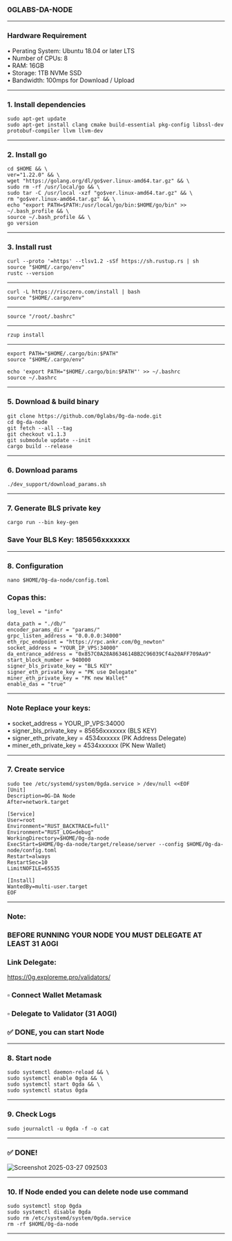 ### 0GLABS-DA-NODE
<hr>

### Hardware Requirement
• Perating System: Ubuntu 18.04 or later LTS <br>
• Number of CPUs: 8 <br>
• RAM: 16GB <br>
• Storage: 1TB NVMe SSD <br>
• Bandwidth: 100mps for Download / Upload <br>
<hr>

### 1. Install dependencies
```
sudo apt-get update
sudo apt-get install clang cmake build-essential pkg-config libssl-dev protobuf-compiler llvm llvm-dev
```
<hr>

### 2. Install go
```
cd $HOME && \
ver="1.22.0" && \
wget "https://golang.org/dl/go$ver.linux-amd64.tar.gz" && \
sudo rm -rf /usr/local/go && \
sudo tar -C /usr/local -xzf "go$ver.linux-amd64.tar.gz" && \
rm "go$ver.linux-amd64.tar.gz" && \
echo "export PATH=$PATH:/usr/local/go/bin:$HOME/go/bin" >> ~/.bash_profile && \
source ~/.bash_profile && \
go version
```
<hr>

### 3. Install rust
```
curl --proto '=https' --tlsv1.2 -sSf https://sh.rustup.rs | sh
source "$HOME/.cargo/env"
rustc --version
```
<hr>

```
curl -L https://risczero.com/install | bash
source "$HOME/.cargo/env"
```
<hr>

```
source "/root/.bashrc"
```
<hr>

```
rzup install
```
<hr>

```
export PATH="$HOME/.cargo/bin:$PATH"
source "$HOME/.cargo/env"

echo 'export PATH="$HOME/.cargo/bin:$PATH"' >> ~/.bashrc
source ~/.bashrc
```
<hr>

### 5. Download & build binary
```
git clone https://github.com/0glabs/0g-da-node.git
cd 0g-da-node
git fetch --all --tag
git checkout v1.1.3
git submodule update --init
cargo build --release
```
<hr>

### 6. Download params
```
./dev_support/download_params.sh
```
<hr>

### 7. Generate BLS private key
```
cargo run --bin key-gen
```
### Save Your BLS Key: 185656xxxxxxx
<hr>

### 8. Configuration
```
nano $HOME/0g-da-node/config.toml
```
### Copas this:
```
log_level = "info"

data_path = "./db/"
encoder_params_dir = "params/"
grpc_listen_address = "0.0.0.0:34000"
eth_rpc_endpoint = "https://rpc.ankr.com/0g_newton"
socket_address = "YOUR_IP_VPS:34000"
da_entrance_address = "0x857C0A28A8634614BB2C96039Cf4a20AFF709Aa9"
start_block_number = 940000
signer_bls_private_key = "BLS KEY"
signer_eth_private_key = "PK use Delegate"
miner_eth_private_key = "PK new Wallet"
enable_das = "true"
```
<hr>

### Note Replace your keys:<br>
• socket_address = YOUR_IP_VPS:34000 <br>
• signer_bls_private_key = 85656xxxxxxx (BLS KEY) <br>
• signer_eth_private_key = 4534xxxxxx (PK Address Delegate) <br>
• miner_eth_private_key = 4534xxxxxx (PK New Wallet)
<hr>

### 7. Create service
```
sudo tee /etc/systemd/system/0gda.service > /dev/null <<EOF
[Unit]
Description=0G-DA Node
After=network.target

[Service]
User=root
Environment="RUST_BACKTRACE=full"
Environment="RUST_LOG=debug"
WorkingDirectory=$HOME/0g-da-node
ExecStart=$HOME/0g-da-node/target/release/server --config $HOME/0g-da-node/config.toml
Restart=always
RestartSec=10
LimitNOFILE=65535

[Install]
WantedBy=multi-user.target
EOF
```
<hr>

### Note:
### BEFORE RUNNING YOUR NODE YOU MUST DELEGATE AT LEAST 31 A0GI
### Link Delegate:
https://0g.exploreme.pro/validators/
### ▫️  Connect Wallet Metamask
### ▫️  Delegate to Validator (31 A0GI)
### ✅ DONE, you can start Node
<hr>

### 8. Start node
```
sudo systemctl daemon-reload && \
sudo systemctl enable 0gda && \
sudo systemctl start 0gda && \
sudo systemctl status 0gda
```
<hr>

### 9. Check Logs
```
sudo journalctl -u 0gda -f -o cat
```
<hr>

### ✅ DONE!
![Screenshot 2025-03-27 092503](https://github.com/user-attachments/assets/d93837a2-4822-4429-be46-e21cc14dc293)
<hr>

### 10. If Node ended you can delete node use command
```
sudo systemctl stop 0gda
sudo systemctl disable 0gda
sudo rm /etc/systemd/system/0gda.service
rm -rf $HOME/0g-da-node
```
<hr>
